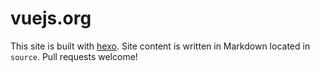 # vuejs.org

This site is built with [hexo](http://zespia.tw/hexo/). Site content is written in Markdown located in `source`. Pull requests welcome!